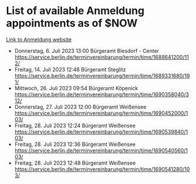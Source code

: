 # List of available Anmeldung appointments as of $NOW
[Link to Anmeldung website](https://service.berlin.de/terminvereinbarung/termin/tag.php?termin=1&anliegen[]=120686&dienstleisterlist=122210,122217,327316,122219,327312,122227,327314,122231,327346,122243,327348,122254,122252,329742,122260,329745,122262,329748,122271,327278,122273,327274,122277,327276,330436,122280,327294,122282,327290,122284,327292,122291,327270,122285,327266,122286,327264,122296,327268,150230,329760,122297,327286,122294,327284,122312,329763,122314,329775,122304,327330,122311,327334,122309,327332,317869,122281,327352,122279,329772,122283,122276,327324,122274,327326,122267,329766,122246,327318,122251,327320,122257,327322,122208,327298,122226,327300&herkunft=http%3A%2F%2Fservice.berlin.de%2Fdienstleistung%2F120686%2F)
- Donnerstag, 6. Juli 2023 13:00 Bürgeramt Biesdorf - Center https://service.berlin.de/terminvereinbarung/termin/time/1688641200/112/
- Freitag, 14. Juli 2023 12:48 Bürgeramt Steglitz https://service.berlin.de/terminvereinbarung/termin/time/1689331680/191/
- Mittwoch, 26. Juli 2023 09:54 Bürgeramt Köpenick https://service.berlin.de/terminvereinbarung/termin/time/1690358040/312/
- Donnerstag, 27. Juli 2023 12:00 Bürgeramt Weißensee https://service.berlin.de/terminvereinbarung/termin/time/1690452000/103/
- Freitag, 28. Juli 2023 12:24 Bürgeramt Weißensee https://service.berlin.de/terminvereinbarung/termin/time/1690539840/103/
- Freitag, 28. Juli 2023 12:36 Bürgeramt Weißensee https://service.berlin.de/terminvereinbarung/termin/time/1690540560/103/
- Freitag, 28. Juli 2023 12:48 Bürgeramt Weißensee https://service.berlin.de/terminvereinbarung/termin/time/1690541280/103/
